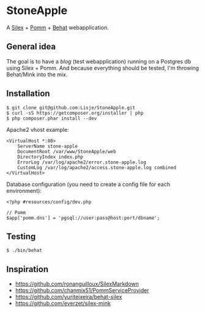 StoneApple
==========

A [Silex][s] + [Pomm][p] + [Behat][b] webapplication.

General idea
------------

The goal is to have a *blog* (test webapplication) running on a Postgres db 
using Silex + Pomm. And because everything should be tested, I'm throwing Behat/Mink 
into the mix.


Installation
------------

    $ git clone git@github.com:Lisje/StoneApple.git
    $ curl -sS https://getcomposer.org/installer | php
    $ php composer.phar install --dev

Apache2 vhost example:

    <VirtualHost *:80>
        ServerName stone-apple
        DocumentRoot /var/www/StoneApple/web
        DirectoryIndex index.php
        ErrorLog /var/log/apache2/error.stone-apple.log
        CustomLog /var/log/apache2/access.stone-apple.log combined
    </VirtualHost>

Database configuration (you need to create a config file for each environment):

    <?php #resources/config/dev.php

    // Pomm
    $app['pomm.dns'] = 'pgsql://user:pass@host:port/dbname';


Testing
-------

    $ ./bin/behat


Inspiration
-----------

* https://github.com/ronanguilloux/SilexMarkdown
* https://github.com/chanmix51/PommServiceProvider
* https://github.com/yuriteixeira/behat-silex
* https://github.com/everzet/silex-mink


[s]: http://silex.sensiolabs.org/
[p]: http://pomm.coolkeums.org/
[b]: http://behat.org/